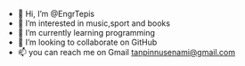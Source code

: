 - 👋 Hi, I’m @EngrTepis
- 👀 I’m interested in music,sport and books
- 🌱 I’m currently learning programming
- 💞️ I’m looking to collaborate on GitHub
- 📫 you can reach me on Gmail tanpinnusenami@gmail.com

<!---
EngrTepis/EngrTepis is a ✨ special ✨ repository because its `README.md` (this file) appears on your GitHub profile.
You can click the Preview link to take a look at your changes.
--->
